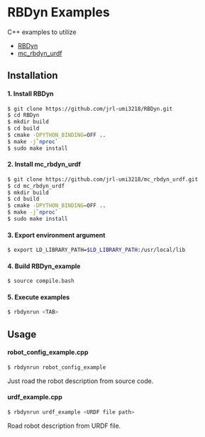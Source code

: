 # RBDyn Examples
C++ examples to utilize

- [RBDyn](https://github.com/jrl-umi3218/RBDyn.git)
- [mc_rbdyn_urdf](https://github.com/jrl-umi3218/mc_rbdyn_urdf.git)

## Installation 
#### 1. Install RBDyn
```bash
$ git clone https://github.com/jrl-umi3218/RBDyn.git
$ cd RBDyn
$ mkdir build
$ cd build
$ cmake -DPYTHON_BINDING=OFF ..
$ make -j`nproc`
$ sudo make install
```

#### 2. Install mc_rbdyn_urdf
```bash
$ git clone https://github.com/jrl-umi3218/mc_rbdyn_urdf.git
$ cd mc_rbdyn_urdf
$ mkdir build
$ cd build
$ cmake -DPYTHON_BINDING=OFF ..
$ make -j`nproc`
$ sudo make install
```

#### 3. Export environment argument
```bash
$ export LD_LIBRARY_PATH=$LD_LIBRARY_PATH:/usr/local/lib
```

#### 4. Build RBDyn_example
```bash
$ source compile.bash
```

#### 5. Execute examples
```bash
$ rbdynrun <TAB>
```

## Usage
#### robot_config_example.cpp
```bash
$ rbdynrun robot_config_example
```
Just road the robot description from source code.

#### urdf_example.cpp
```bash
$ rbdynrun urdf_example <URDF file path>
```
Road robot description from URDF file.
